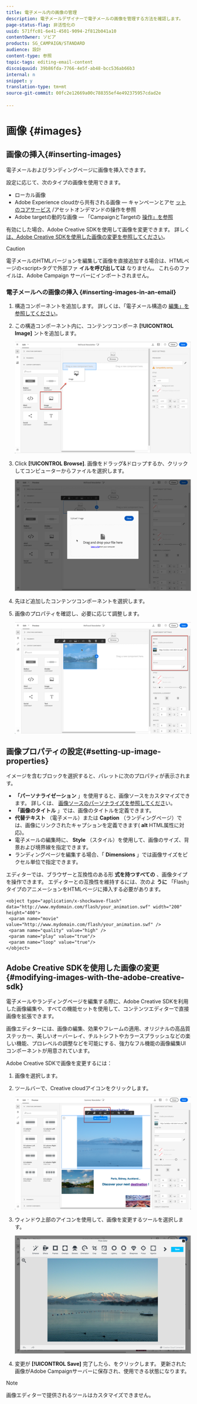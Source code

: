 ```yaml
---
title: 電子メール内の画像の管理
description: 電子メールデザイナーで電子メールの画像を管理する方法を確認します。
page-status-flag: 非活性化の
uuid: 571ffc01-6e41-4501-9094-2f812b041a10
contentOwner: ソビア
products: SG_CAMPAIGN/STANDARD
audience: 設計
content-type: 参照
topic-tags: editing-email-content
discoiquuid: 39b86fda-7766-4e5f-ab48-bcc536ab66b3
internal: n
snippet: y
translation-type: tm+mt
source-git-commit: 00fc2e12669a00c788355ef4e492375957cdad2e

---
```



# 画像 {#images}

## 画像の挿入{#inserting-images}

電子メールおよびランディングページに画像を挿入できます。

設定に応じて、次のタイプの画像を使用できます。

* ローカル画像
* Adobe Experience cloudから共有される画像 — キャンペーンとアセ [ットのコアサービス](../../integrating/using/working-with-campaign-and-assets-core-service.md) /アセットオンデマンドの操作を参照
* Adobe targetの動的な画像 — 「CampaignとTargetの [操作」を参照](../../integrating/using/about-campaign-target-integration.md)

有効にした場合、Adobe Creative SDKを使用して画像を変更できます。 詳しく [は、Adobe Creative SDKを使用した画像の変更を参照してください](#modifying-images-with-the-adobe-creative-sdk)。

>[!CAUTION]
>
>電子メールのHTMLバージョンを編集して画像を直接追加する場合は、HTMLページの&lt;script&gt;タグで外部ファ **イルを呼び出しては** なりません。 これらのファイルは、Adobe Campaign サーバーにインポートされません。

### 電子メールへの画像の挿入 {#inserting-images-in-an-email}

1. 構造コンポーネントを追加します。 詳しくは、「電子メール構造の [編集」を参照してください](../../designing/using/designing-from-scratch.md#defining-the-email-structure)。
1. この構造コンポーネント内に、コンテンツコンポーネ **[!UICONTROL Image]** ントを追加します。

   ![](assets/des_insert_images_1.png)

1. Click **[!UICONTROL Browse]**. 画像をドラッグ&amp;ドロップするか、クリックしてコンピューターからファイルを選択します。

   ![](assets/des_insert_images_2.png)

1. 先ほど追加したコンテンツコンポーネントを選択します。
1. 画像のプロパティを確認し、必要に応じて調整します。

   ![](assets/des_insert_images_3.png)

## 画像プロパティの設定{#setting-up-image-properties}

イメージを含むブロックを選択すると、パレットに次のプロパティが表示されます。

* **「パーソナライゼーション** 」を使用すると、画像ソースをカスタマイズできます。 詳しくは、 [画像ソースのパーソナライズを参照してくださ](../../designing/using/personalization.md#personalizing-an-image-source)い。
* **「画像のタイトル** 」では、画像のタイトルを定義できます。
* **代替テキスト** （電子メール）または **Caption** （ランディングページ）では、画像にリンクされたキャプションを定義できます( **alt** HTML属性に対応)。
* 電子メールの編集時に、 **Style** （スタイル）を使用して、画像のサイズ、背景および境界線を指定できます。
* ランディングページを編集する場合、「 **Dimensions** 」では画像サイズをピクセル単位で指定できます。

エディターでは、ブラウザーと互換性のある形 **式を持つすべての** 、画像タイプを操作できます。 エディターとの互換性を維持するには、次のよ **うに** 「Flash」タイプのアニメーションをHTMLページに挿入する必要があります。

```
<object type="application/x-shockwave-flash" data="http://www.mydomain.com/flash/your_animation.swf" width="200" height="400">
 <param name="movie" value="http://www.mydomain.com/flash/your_animation.swf" />
 <param name="quality" value="high" />
 <param name="play" value="true"/>
 <param name="loop" value="true"/> 
</object>
```

## Adobe Creative SDKを使用した画像の変更{#modifying-images-with-the-adobe-creative-sdk}

電子メールやランディングページを編集する際に、Adobe Creative SDKを利用した画像編集や、すべての機能セットを使用して、コンテンツエディターで直接画像を拡張できます。

画像エディターには、画像の編集、効果やフレームの適用、オリジナルの高品質ステッカー、美しいオーバーレイ、チルトシフトやカラースプラッシュなどの楽しい機能、プロレベルの調整などを可能にする、強力なフル機能の画像編集UIコンポーネントが用意されています。

Adobe Creative SDKで画像を変更するには：

1. 画像を選択します。
1. ツールバーで、Creative cloudアイコンをクリックします。

   ![](assets/des_creative_sdk_icon.png)

1. ウィンドウ上部のアイコンを使用して、画像を変更するツールを選択します。

   ![](assets/email_designer_ccsdktoolbar.png)

1. 変更が **[!UICONTROL Save]** 完了したら、をクリックします。 更新された画像がAdobe Campaignサーバーに保存され、使用できる状態になります。

>[!NOTE]
画像エディターで提供されるツールはカスタマイズできません。
